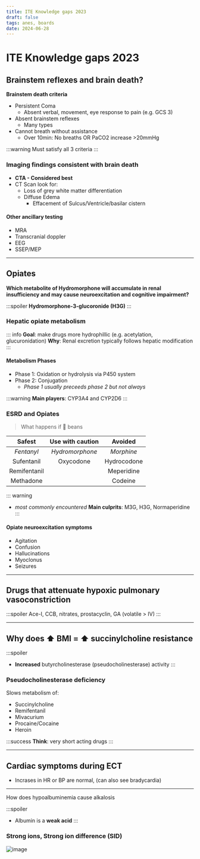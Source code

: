 ```yaml
---
title: ITE Knowledge gaps 2023
draft: false
tags: anes, boards
date: 2024-06-28
---
```


# ITE Knowledge gaps 2023

## Brainstem reflexes and brain death?

**Brainstem death criteria**
- Persistent Coma
    - Absent verbal, movement, eye response to pain (e.g. GCS 3)
- Absent brainstem reflexes
    - Many types
- Cannot breath without assistance
    - Over 10min: No breaths OR PaCO2 increase >20mmHg

:::warning
Must satisfy all 3 criteria
:::


### Imaging findings consistent with brain death

- **CTA - Considered best**
- CT Scan look for:
    - Loss of grey white matter differentiation
    - Diffuse Edema
        - Effacement of Sulcus/Ventricle/basilar cistern

#### Other ancillary testing

- MRA
- Transcranial doppler
- EEG
- SSEP/MEP



---


## Opiates

**Which metabolite of Hydromorphone will accumulate in renal insufficiency and may cause neuroexcitation and cognitive impairment?**

:::spoiler
        **Hydromorphone-3-glucoronide (H3G)**
:::

### Hepatic opiate metabolism
::: info
**Goal**: make drugs more hydrophillic (e.g. acetylation, glucuronidation)
**Why**: Renal excretion typically follows hepatic modification
:::

#### Metabolism Phases
- Phase 1: Oxidation or hydrolysis via P450 system
- Phase 2: Conjugation
    - *Phase 1 usually preceeds phase 2 but not always*


:::warning
**Main players**: CYP3A4 and CYP2D6
:::

### ESRD and Opiates
> What happens if :no_entry_sign: beans

|    Safest    | Use with caution |   Avoided   |
|:------------:|:----------------:|:-----------:|
|  *Fentanyl*  | *Hydromorphone*  | *Morphine*  |
|  Sufentanil  |    Oxycodone     | Hydrocodone |
| Remifentanil |                  | Meperidine  |
|  Methadone   |                  |   Codeine   |

::: warning
* *most commonly encountered*
**Main culprits**: M3G, H3G, Normaperidine
:::

#### Opiate neuroexcitation symptoms
- Agitation
- Confusion
- Hallucinations
- Myoclonus
- Seizures



---


## Drugs that attenuate hypoxic pulmonary vasoconstriction

:::spoiler
Ace-I, CCB, nitrates, prostacyclin, GA (volatile > IV)
:::



---


## Why does :arrow_up: BMI = :arrow_up: succinylcholine resistance

:::spoiler
- **Increased** butyrcholinesterase (pseudocholinesterase) activity
:::

### Pseudocholinesterase deficiency

Slows metabolism of:
- Succinylcholine
- Remifentanil
- Mivacurium
- Procaine/Cocaine
- Heroin

:::success
**Think**: very short acting drugs
:::



---


## Cardiac symptoms during ECT
- Incrases in HR or BP are normal, (can also see bradycardia)



---

How does hypoalbuminemia cause alkalosis

:::spoiler
- Albumin is a **weak acid**
:::

### Strong ions, Strong ion difference (SID)

![image](https://hackmd.io/_uploads/S1cwVpC40.png)



